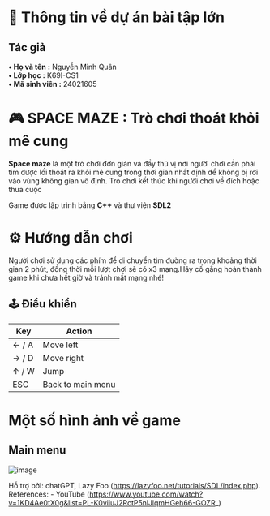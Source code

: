 # 🚀 Thông tin về dự án bài tập lớn  

## Tác giả  
**• Họ và tên :** Nguyễn Minh Quân  
**• Lớp học :** K69I-CS1  
**• Mã sinh viên :** 24021605  

# 🎮 SPACE MAZE : Trò chơi thoát khỏi mê cung  
**Space maze** là một trò chơi đơn giản và đầy thú vị nơi người chơi cần phải tìm được lối thoát ra khỏi mê cung trong thời gian nhất định để không bị rơi vào vùng không gian vô định. Trò chơi kết thúc khi người chơi về đích hoặc thua cuộc  

Game được lập trình bằng **C++** và thư viện **SDL2**  

# ⚙️ Hướng dẫn chơi  

Người chơi sử dụng các phím để di chuyển tìm đường ra trong khoảng thời gian 2 phút, đồng thời mỗi lượt chơi sẽ có x3 mạng.Hãy cố gắng hoàn thành game khi chưa hết giờ và tránh mất mạng nhé! 

## 🕹️ Điều khiển

|  Key   |      Action                |
|--------|----------------------------|
| ← / A  | Move left                  |
| → / D  | Move right                 |
| ↑ / W  | Jump                       |
| ESC    | Back to main menu          |


# Một số hình ảnh về game  

## Main menu  
  ![image](https://github.com/user-attachments/assets/dce86470-7690-48ad-ae98-919425ca8aa5)


Hỗ trợ bởi: chatGPT,  Lazy Foo (https://lazyfoo.net/tutorials/SDL/index.php).  
References: - YouTube (https://www.youtube.com/watch?v=1KD4Ae0tX0g&list=PL-K0viiuJ2RctP5nlJlqmHGeh66-GOZR_)  
